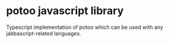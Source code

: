# potoo javascript library
Typescript implementation of potoo which can be used with any
jabbascript-related languages.

